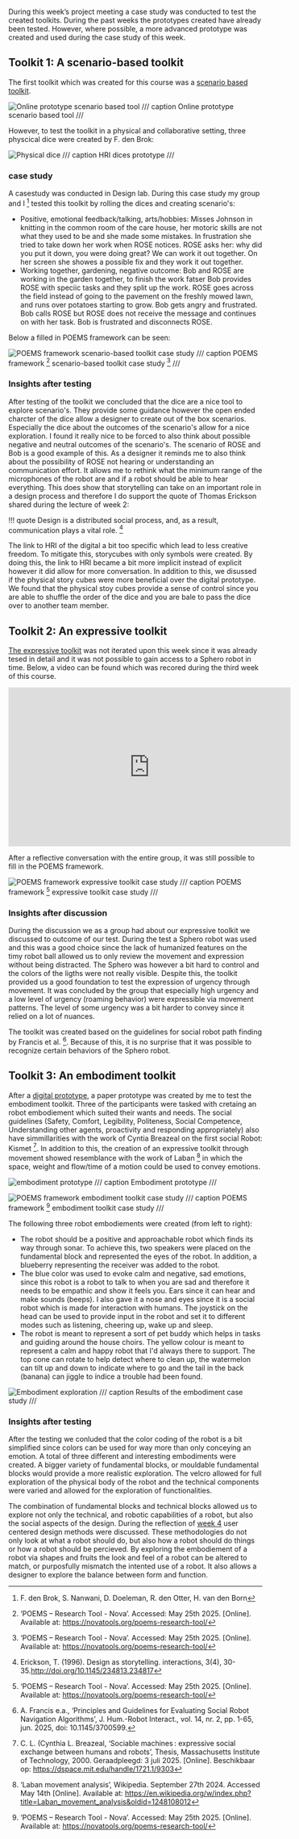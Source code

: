 During this week’s project meeting a case study was conducted to test the created toolkits. During the past weeks the prototypes created have already been tested. However, where possible, a more advanced prototype was created and used during the case study of this week. 

## Toolkit 1: A scenario-based toolkit

The first toolkit which was created for this course was a [scenario based toolkit](project2.md). 

![Online prototype scenario based tool](images/wheels.png)
/// caption
Online prototype scenario based tool
/// 

However, to test the toolkit in a physical and collaborative setting, three physcical dice were created by F. den Brok:

![Physical dice](images/scenario_prototype.png)
/// caption
HRI dices prototype
/// 

### case study
A casestudy was conducted in Design lab. During this case study my group and I [^2] tested this toolkit by rolling the dices and creating scenario's:

-  Positive, emotional feedback/talking, arts/hobbies: Misses Johnson in knitting in the common room of the care house, her motoric skills are not what they used to be and she made some mistakes. In frustration she tried to take down her work when ROSE notices. ROSE asks her: why did you put it down, you were doing great? We can work it out together. On her screen she showes a possible fix and they work it out together. 
-  Working together, gardening, negative outcome: Bob and ROSE are working in the garden together, to finish the work fatser Bob provides ROSE with speciic tasks and they split up the work. ROSE goes across the field instead of going to the pavement on the freshly mowed lawn, and runs over potatoes starting to grow. Bob gets angry and frustrated. Bob calls ROSE but ROSE does not receive the message and continues on with her task. Bob is frustrated and disconnects ROSE.


 Below a filled in POEMS framework can be seen:

![POEMS framework scenario-based toolkit case study](images/2.png)
/// caption
POEMS framework [^1] scenario-based toolkit case study [^1]
/// 

[^1]: ‘POEMS – Research Tool - Nova’. Accessed: May 25th 2025. [Online]. Available at: https://novatools.org/poems-research-tool/
[^2]: F. den Brok, S. Nanwani, D. Doeleman, R. den Otter, H. van den Born

### Insights after testing
After testing of the toolkit we concluded that the dice are a nice tool to explore scenario's. They provide some guidance however the open ended charcter of the dice allow a designer to create out of the box scenarios. Especially the dice about the outcomes of the scenario's allow for a nice exploration. I found it really nice to be forced to also think about possible negative and neutral outcomes of the scenario's. The scenario of ROSE and Bob is a good example of this. As a designer it reminds me to also think about the possibility of ROSE not hearing or understanding an communication effort. It allows me to rethink what the minimum range of the microphones of the robot are and if a robot should be able to hear everything. This does show that storytelling can take on an important role in a design process and therefore I do support the quote of Thomas Erickson shared during the lecture of week 2:

!!! quote
    Design is a distributed social process, and, as a result, communication plays a vital role. [^3]

[^3]: Erickson, T. (1996). Design as storytelling. interactions, 3(4), 30-35.http://doi.org/10.1145/234813.234817

The link to HRI of the digital a bit too specific which lead to less creative freedom. To mitigate this, storycubes with only symbols were created. By doing this, the link to HRI became a bit more implicit instead of explicit however it did allow for more conversation. In addition to this, we disussed if the physical story cubes were more beneficial over the digital prototype. We found that the physical stoy cubes provide a sense of control since you are able to shuffle the order of the dice and you are bale to pass the dice over to another team member. 

## Toolkit 2: An expressive toolkit

[The expressive toolkit](project3.md) was not iterated upon this week since it was already tesed in detail and it was not possible to gain access to a Sphero robot in time. Below, a video can be found which was recored during the third week of this course.

<iframe width="560" height="315" src="https://www.youtube-nocookie.com/embed/lp1jXDmAECw?si=lKo0WCg8b0NQTwuf" title="Exploration of emotions and urgency Sphero" frameborder="0" allow="accelerometer; autoplay; clipboard-write; encrypted-media; gyroscope; picture-in-picture; web-share" referrerpolicy="strict-origin-when-cross-origin" allowfullscreen></iframe>

After a reflective conversation with the entire group, it was still possible to fill in the POEMS framework.

![POEMS framework expressive toolkit case study](images/1.png)
/// caption
POEMS framework [^1] expressive toolkit case study
/// 

### Insights after discussion
During the discussion we as a group had about our expressive toolkit we discussed to outcome of our test. During the test a Sphero robot was used and this was a good choice since the lack of humanized features on the timy robot ball allowed us to only review the movement and expression without being distracted. The Sphero was however a bit hard to control and the colors of the ligths were not really visible. Despite this, the toolkit provided us a good foundation to test the expression of urgency through movement. It was concluded by the group that especially high urgency and a low level of urgency (roaming behavior) were expressible via movement patterns. The level of some urgency was a bit harder to convey since it relied on a lot of nuances. 

The toolkit was created based on the guidelines for social robot path finding by Francis et al. [^4]. Because of this, it is no surprise that it was possible to recognize certain behaviors of the Sphero robot. 

[^4]: A. Francis e.a., ‘Principles and Guidelines for Evaluating Social Robot Navigation Algorithms’, J. Hum.-Robot Interact., vol. 14, nr. 2, pp. 1-65, jun. 2025, doi: 10.1145/3700599.

## Toolkit 3: An embodiment toolkit
After a [digital prototype](project4.md), a paper prototype was created by me to test the embodiment toolkit. Three of the participants were tasked with cretaing an robot embodiement which suited their wants and needs. The social guidelines (Safety, Comfort, Legibility, Politeness, Social Competence, Understanding other agents, proactivity and responding appropriately) also have simmillarities with the work of Cyntia Breazeal on the first social Robot: Kismet [^5]. In addition to this, the creation of an expressive toolkit through movement showed resemblance with the work of Laban [^6] in which the space, weight and flow/time of a motion could be used to convey emotions. 

[^5]: C. L. (Cynthia L. Breazeal, ‘Sociable machines : expressive social exchange between humans and robots’, Thesis, Massachusetts Institute of Technology, 2000. Geraadpleegd: 3 juli 2025. [Online]. Beschikbaar op: https://dspace.mit.edu/handle/1721.1/9303

[^6]: ‘Laban movement analysis’, Wikipedia. September 27th 2024. Accessed May 14th [Online]. Available at: https://en.wikipedia.org/w/index.php?title=Laban_movement_analysis&oldid=1248108012

![embodiment prototype](images/embodiment_prototype.jpg)
/// caption
Embodiment prototype
/// 

![POEMS framework embodiment toolkit case study](images/3.png)
/// caption
POEMS framework [^1] embodiment toolkit case study
/// 

The following three robot embodiements were created (from left to right):

- The robot should be a positive and approachable robot which finds its way through sonar. To achieve this, two speakers were placed on the fundamental block and represented the eyes of the robot. In addition, a blueberry representing the receiver was added to the robot.
- The blue color was used to evoke calm and negative, sad emotions, since this robot is a robot to talk to when you are sad and therefore it needs to be empathic and show it feels you. Ears since it can hear and make sounds (beeps). I also gave it a nose and eyes since it is a social robot which is made for interaction with humans. The joystick on the head can be used to provide input in the robot and set it to different modes such as listening, cheering up, wake up and sleep. 
- The robot is meant to represent a sort of pet buddy which helps in tasks and guiding around the house choirs. The yellow colour is meant to represent a calm and happy robot that I'd always there to support. The top cone can rotate to help detect where to clean up, the watermelon can tilt up and down to indicate where to go and the tail in the back (banana) can jiggle to índice a trouble had been found.

![Embodiment exploration](images/result.png)
/// caption
Results of the embodiment case study
/// 

### Insights after testing 
After the testing we conluded that the color coding of the robot is a bit simplified since colors can be used for way more than only conceying an emotion. A total of three different and interesting embodiments were created. A bigger variety of fundamental blocks, or mouldable fundamental blocks would provide a more realistic exploration. The velcro allowed for full exploration of the physical body of the robot and the technical components were varied and allowed for the exploration of functionalities. 

The combination of fundamental blocks and technical blocks allowed us to explore not only the technical, and robotic capabilities of a robot, but also the social aspects of the design. During the reflection of [week 4](reflection4.md) user centered design methods were discussed. These methodologies do not only look at what a robot should do, but also how a robot should do things or how a robot should be percieved. By exploring the embodiement of a robot via shapes and fruits the look and feel of a robot can be altered to match, or purposfully mismatch the intented use of a robot. It also allows a designer to explore the balance between form and function. 